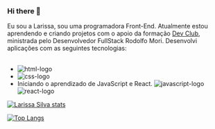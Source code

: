 ### Hi there 👋

Eu sou a Larissa, sou uma programadora Front-End. Atualmente estou aprendendo e criando projetos com o apoio da formação <a href="https://rodolfomori.com.br/devclub/">Dev Club</a>, ministrada pelo Desenvolvedor FullStack Rodolfo Mori. Desenvolvi aplicações com as seguintes tecnologias:
 <br>
 <br>
 - <img src="https://img.shields.io/badge/HTML5-E34F26?style=for-the-badge&logo=html5&logoColor=white" alt="html-logo"/>
 - <img src="https://img.shields.io/badge/CSS3-1572B6?style=for-the-badge&logo=css3&logoColor=white" alt="css-logo"/>
 - Iniciando o aprendizado de JavaScript e React.                                                                                                     <img src="https://img.shields.io/badge/JavaScript-323330?style=for-the-badge&logo=javascript&logoColor=F7DF1E" alt="javascript-logo"/>               <img src="https://img.shields.io/badge/React-20232A?style=for-the-badge&logo=react&logoColor=61DAFB" alt="react-logo"/>
 
 
 [![Larissa Silva stats](https://github-readme-stats.vercel.app/api?username=AssiralSilva)](https://github.com/anuraghazra/github-readme-stats)
 
 [![Top Langs](https://github-readme-stats.vercel.app/api/top-langs/?username=AssiralSilva)](https://github.com/anuraghazra/github-readme-stats)
 
